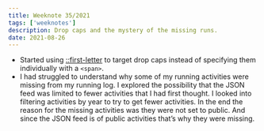 ```yaml
---
title: Weeknote 35/2021
tags: ['weeknotes']
description: Drop caps and the mystery of the missing runs. 
date: 2021-08-26
---
```

- Started using [::first-letter](https://developer.mozilla.org/en-US/docs/Web/CSS/::first-letter) to target drop caps instead of specifying them individually with a ```<span>```.
- I had struggled to understand why some of my running activities were missing from my running log. I explored the possibility that the JSON feed was limited to fewer activities that I had first thought. I looked into filtering activities by year to try to get fewer activities. In the end the reason for the missing activities was they were not set to public. And since the JSON feed is of public activities that’s why they were missing.
